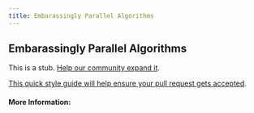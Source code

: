 ```yaml
---
title: Embarassingly Parallel Algorithms
---
```


## Embarassingly Parallel Algorithms

This is a stub. [Help our community expand it](https://github.com/freeCodeCamp/guide-articles/tree/master/articles/Computer-Science/Embarassingly-Parallel-Algorithms/index.md).

[This quick style guide will help ensure your pull request gets accepted](https://github.com/freeCodeCamp/guide-articles/blob/master/README.md).

<!-- The article goes here, in GitHub-flavored Markdown. Feel free to add YouTube videos, images, and CodePen/JSBin embeds  -->

#### More Information:
<!-- Please add any articles you think might be helpful to read before writing the article -->


